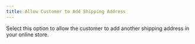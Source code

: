 ```yaml
---
title: Allow Customer to Add Shipping Address
---
```



Select this option to allow the customer to add another shipping address in your online store.
